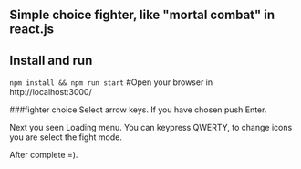 ## Simple choice fighter, like "mortal combat" in react.js

## Install and run
``
npm install && npm run start
``
#Open your browser in http://localhost:3000/

###fighter choice
Select arrow keys. If you have chosen push Enter.

Next you seen Loading menu. You can keypress QWERTY, to change icons you are select the fight mode.

After complete =).
